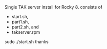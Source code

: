 Single TAK server install for Rocky 8.
consists of 
- start.sh, 
- part1.sh, 
- part2.sh, and 
- takserver.rpm

sudo ./start.sh
thanks
